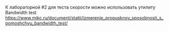 К лабораторной #2 для теста скорости можно использовать утилиту Bandwidth test
https://www.mikc.ru/document/statii/izmerenie_propusknoy_sposobnosti_s_pomoshchyu_bandwidth_test/
